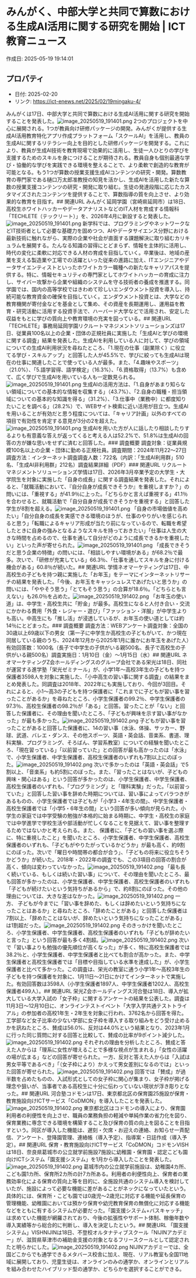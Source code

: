 # みんがく、中部大学と共同で算数における生成AI活用に関する研究を開始 | ICT教育ニュース

作成日: 2025-05-19 19:14:01

## プロパティ

- 日付: 2025-02-20
- リンク: https://ict-enews.net/2025/02/19mingaku-4/

みんがくは17日、中部大学と共同で算数における生成AI活用に関する研究を開始することを発表した。![image_20250519_191401.png](../assets/image_20250519_191401.png)
2つのプロジェクトを中心に展開される。1つが教員向け研修パッケージの開発。みんがくが提供する生成AI活用教育特化アプリ作成プラットフォーム「スクールAI」を活用し、教員の生成AIに関するリテラシー向上を目的とした研修パッケージを開発する。これにより、教員が生成AI技術を教育現場で効果的に活用し、生徒一人ひとりの学びを支援するためのスキルを身につけることが期待される。教員自身も個別最適な学び・協働的な学びを実践できる環境を整えることで、より柔軟で創造的な教育が可能となる。もう1つが算数の授業支援生成AIコンテンツの研究・開発。算数教育の専門家である樋口万太郎准教授の知見を活かし、生成AIを活用した新たな算数の授業支援コンテンツの研究・開発に取り組む。生徒の発達段階に応じたカスタマイズされたコンテンツを提供することで、算数指導の質を向上させ、より効果的な教育を目指す。## 関連URL
みんがく延岡学園（宮崎県延岡市）は18日、高校生ホワイトハッカーやデータアナリストなどのIT人材を育成する情報科「TECHLETE（テックリート）」を、2026年4月に新設すると発表した。![image_20250519_191401.png](../assets/image_20250519_191401.png)
新学科では、プログラミングやネットワークなどIT技術者として必要な基礎力を固めつつ、AIやデータサイエンス分野における最新技術に触れながら、実際の企業や社会が直面する課題解決に取り組むカリキュラムを展開する。たんなる知識の習得にとどまらず、情報を主体的に活用し、時代の変化に柔軟に対応できる人材の育成を目指していく。卒業後は、地域の産業を支える製造業や工場での活躍といった従来の進路に加え、ITエンジニアやデータサイエンティストといったホワイトカラー職種への新たなキャリアパスを提供する。特に、情報セキュリティの専門家としてホワイトハッカーの育成に注力し、サイバー攻撃から企業や組織のシステムを守る技術者の養成を推進する。同学園では、国内の高等学校ではきわめて珍しいエンダウメント投資を導入し、持続可能な教育資金の確保を目指していく。エンダウメント投資とは、大学などの教育機関が寄付金などを基金として集め、その資産を長期運用し、運用益を教育・研究活動に活用する投資手法で、ハーバード大学などで活用され、安定した収益をもとに学びの質向上や教育環境の充実を図っている。## 関連URL
「TECHLETE」事務局延岡学園リクルートマネジメントソリューションズは17日、従業員100名以上の企業・団体の正規社員に実施した「生成AIと学びの環境に関する調査」結果を発表した。生成AIを利用している人に対して、学びの領域についての生成AI利用状況を尋ねたところ、「1.現在の仕事（副業除く）に役立てる学び・スキルアップ」と回答した人が45.5%で、学びに絞っても生成AIは現在の仕事に関連したことで使っている人が最多。また、「4.趣味やスポーツ」（21.0%）、「5.語学習得、語学検定」（16.3%）、「6.資格取得」（13.7%）も含めて、広く学びで生成AIを用いている人も一定数見られる。![image_20250519_191401.png](../assets/image_20250519_191401.png)
生成AIの活用方法は、「1.自身があまり知らない領域についての基本的な情報を収集する」（43.7%）、「2.自身の職種・担当領域についての基本的な知識を得る」（31.2%）、「3.仕事中（業務中）に都度知りたいことを調べる」（28.2%）で、WEBサイト検索に近い活用が目立つ。生成AIを用いることが有効だと思う程度については、「キャリア計画」以外のすべての項目で有効性を肯定する意見が3分の2を超えた。![image_20250519_191401.png](../assets/image_20250519_191401.png)
生成AIを用いた方が人に話したり相談したりするよりも有意義な答えが返ってくると考える人は52.2%で、51.8%は生成AIの回答の方が嫌な思いをせずに済むと回答した。### 調査概要
調査対象：従業員規模100名以上の企業・団体に勤める正規社員。調査期間：2024年11月22～27日調査方法：インターネット調査調査人数：722名（内訳：「生成AI利用群」510名、「生成AI非利用群」212名）調査結果詳細（PDF）### 関連URL
リクルートマネジメントソリューションズ学情は17日、2026年3月卒業予定の大学生・大学院生を対象に実施した「自身の成長」に関する調査結果を発表した。それによると、「就職活動において、『自分自身が成長できそうか』を重視しますか？」の問いには、「重視する」が41.9％に上った。「どちらかと言えば重視する」41.1％を合わせると、就職活動で「自分自身が成長できそうかを重視する」と回答した学生が8割を超える。![image_20250519_191401.png](../assets/image_20250519_191401.png)
「自身の市場価値を高めたい」「自分自身の成長を実感できる環境のほうが、仕事のやりがいを感じられると思う」「転職によるキャリア形成が当たり前になっているので、転職を希望したときに自身の強みとなるようなスキルを持っておきたい」「仕事は人生の大きな時間を占めるので、仕事を通して自分がどのように成長できるかを重視したい」といった声が寄せられた。![image_20250519_191401.png](../assets/image_20250519_191401.png)
「成長できそうだと思う企業の特徴」の問いには、「相談しやすい環境がある」が68.2％で最多。次いで、「研修が充実している」66.3％、「仕事を通してスキルを身に付ける機会がある」60.8％が続いた。## 関連URL
学情ネオマーケティングは17日、中高校生の子どもを持つ親に実施した「お年玉」をテーマにインターネットリサーチの結果を発表した。「今後、お年玉をキャッシュレスであげたいと思うか」の問いには、「ややそう思う」「とてもそう思う」の合算が18.6％。「どちらとも言えない」も26.0％を占めた。![image_20250519_191402.png](../assets/image_20250519_191402.png)
「お年玉の使い道」は、中学生・高校生共に「貯金」が最多。高校生になると人付き合い・交流にかかわる費用「外食・レジャー・遊び」「ファッション・洋服」が中学生よりも高い。中高生にも「推し活」が浸透しているが、お年玉の使い道としては約14％にとどまった。### 調査概要
調査方法：WEBアンケート調査対象：全国の30歳以上69歳以下の男女（第一子に中学生か高校生の子どもがいて、かつ現在同居している親のうち、2024年12月から2025年1月に誰かにお年玉をあげた人）有効回答数：1000名（長子で中学生の子供がいる親500名、長子で高校生の子供がいる親500名）調査実施日：1月10日（金）～1月15日（水）## 関連URL
ネオマーケティングZ会ホールディングスのグループ会社である栄光は18日、同社が運営する進学塾「栄光ゼミナール」が、小学1年～高校3年生の子どもを持つ保護者3598人を対象に実施した、「小中高生の習い事に関する調査」の結果をまとめ発表した。同調査は2018年、2022年にも実施しており、今回が3回目。それによると、小1～高3の子どもを持つ保護者に「これまでに子どもが習い事を習ったことがあるか」を尋ねたところ、小学生保護者の99.2％、中学生保護者の97.3％、高校生保護者の98.2％が「ある」と回答。習ったことが「ない」と回答した保護者に、その理由を聞いたところ、「子どもが興味を示す習い事がなかった」が最も多かった。![image_20250519_191402.png](../assets/image_20250519_191402.png)
子どもが習い事を習ったことがあると回答した保護者に、14の習い事（水泳、体操、サッカー、野球、武道、バレエ・ダンス、その他スポーツ、英語・英会話、音楽系、書道、理科実験、プログラミング、そろばん、学習系教室）についての経験を聞いたところ、「現在習っている」「以前習っていた」との回答が最も高かったのは「水泳」で、小学生保護者、中学生保護者、高校生保護者のいずれも7割以上にのぼった。![image_20250519_191402.png](../assets/image_20250519_191402.png)
次いで多かったのは「英語・英会話」で5割以上、「音楽系」も約5割にのぼった。また、「習ったことはないが、子どもの興味・関心はある」という回答が多かったのは、小学生保護者、中学生保護者、高校生保護者のいずれも、「プログラミング」と「理科実験」だった。「以前習っていた」と回答した習い事を辞めた時期については、習い事によってバラつきがあるものの、小学生保護者では子どもが「小学3・4年生の間」、中学生保護者・高校生保護者では「小学5・6年生の間」という回答が多い傾向が見られた。小学生の家庭では中学受験の勉強が本格的に始まる時期に、中学生・高校生の家庭では中学進学で学校生活や部活動が忙しくなることを見据えて、習い事を整理するためではないかと考えられる。また、 保護者に、「子どもの習い事を選ぶ際に、特に重視したこと」を聞いたところ、小学生保護者、中学生保護者、高校生保護者のいずれも、「子どもがやりたがっているかどうか」が最も高く、約9割にのぼった。次いで「曜日や時間帯の都合が合う」、「子どもの将来に役立ちそうかどうか」が続いた。2018年・2022年の調査でも、この3項目の回答の割合が高く、傾向は変わっていなかった。![image_20250519_191402.png](../assets/image_20250519_191402.png)
「最も長く続いている、もしくは続いた習い事」について、その理由を聞いたところ、最も回答が多かったのは、小学生保護者、中学生保護者、高校生保護者のいずれも「子どもが続けたいという気持ちがあるから」で、約8割にのぼった。その他の理由については、大きな差はなかった。![image_20250519_191402.png](../assets/image_20250519_191402.png)
一方、 子どもが今までに「習い事を辞めた、もしくは辞めたいという気持ちになったことはあるか」と尋ねたところ、「辞めたことがある」と回答した保護者は7割以上、「辞めたことはないが、辞めたいという気持ちになったことがある」は1割超だった。![image_20250519_191402.png](../assets/image_20250519_191402.png)
そのきっかけを聞いたところ、小学生保護者、中学生保護者、高校生保護者のいずれも「子どもが辞めたいと言った」という回答が最も多く4割超。![image_20250519_191402.png](../assets/image_20250519_191402.png)
次いで「習い事よりも勉強の優先順位が高くなった」が多く、特に高校生保護者では38.2％と、小学生保護者、中学生保護者と比べても割合が高かった。また、中学生保護者と高校生保護者では「目標や目指している水準を達成した」が、小学生保護者と比べて多かった。この調査は、栄光の教室に通う小学1年～高校3年生の子どもを持つ保護者を対象に、1月11日～21日にかけてインターネットで実施した。有効回答数は3598人（小学生保護者1897人、中学生保護者1202人、高校生保護者499人）。## 関連URL
栄光Z会ホールディングス河合塾は18日、導入が拡大している大学入試の「女子枠」に関するアンケートの結果を公表した。調査は11月3日～12月10日に、オンラインテストイベント「大学入学共通テストトライアル」の参加者の高校1年生・2年生を対象に行われ、3762名から回答を得た。工学部など女子比率の少ない学部に女子枠を導入する取り組みをどう受け止めるかを訊ねたところ、賛成は56.0%、反対は44.0%という結果となり、2023年1月に行った同じ質問に対する回答と比較して、賛成の比率が9ポイント減少した。![image_20250519_191402.png](../assets/image_20250519_191402.png)
それぞれの理由を分析したところ、賛成と答えた人からは「理系に女性が増えることで多様な視点が生まれる」「女性の活躍の場が広まる」などの回答が寄せられた。一方、反対と答えた人からは「入試は男女平等であるべき」「（女子枠により）かえって男女差別になるのでは」といった回答が寄せられた。![image_20250519_191402.png](../assets/image_20250519_191402.png)
回答では「賛成」が過半数を占めたものの、入試形式としての女子枠に関心が集まり、女子枠が掲げる理念や狙いが、当事者である高校生に十分に伝わっていない現状が浮き彫りとなった。## 関連URL
河合塾コドモンは17日、東京都北区の保育園25施設が保育・教育施設向けICTサービス「CoDMON」を導入したことを発表した。![image_20250519_191402.png](../assets/image_20250519_191402.png)
東京都北区はコドモンの導入により、保育園利用者の利便性を向上させ、職員の業務負担の軽減や単純作業の省力化を図り、保育業務に専念できる環境を構築すること及び保育の質の向上を図ることを目指すという。同区が導入した機能は、遅刻・欠席・お迎えの連絡、お知らせ一斉配信、アンケート、登降園管理、連絡帳（導入予定）、指導案・日誌作成（導入予定）。## 関連URL
保育・教育施設向けICTサービス「CoDMON」コドモンVISHは18日、奈良県葛城市の公立就学前施設7施設に幼稚園・保育園・認定こども園向けICTシステム「園支援システム」を1月から導入したことを発表した。![image_20250519_191402.png](../assets/image_20250519_191402.png)
葛城市内の公立就学前施設は、幼稚園4カ所、こども園1カ所、保育所2カ所の計7カ所ある。利用者の利便性向上、保育者の業務効率化による保育の質向上等を目的に、全施設共通のシステム導入を検討していたが、施設によって必要な機能に差があることがネックになっていたという。具体的には、保育所・こども園では0歳児～2歳児に対応する機能や延長保育の管理機能、幼稚園においては預かり保育や幼児教育保育の無償化に対応する機能などをともに有するシステムが必要だった。「園支援システム+バスキャッチ」は求めていた機能が網羅されており、今後の拡張性やサポート体制、稼働年数や導入実績等から総合的に判断し、導入を決定したという。## 関連URL
「園支援システム」VISHNIJINは18日、不登校オルタナティブスクール「NIJINアカデミー」が、滋賀県草津市の補助金支援の対象となるフリースクールとして認定されたと明らかにした。![image_20250519_191402.png](../assets/image_20250519_191402.png)
NIJINアカデミーでは、全国どこからでも通学できるメタバース校舎に加え、現在、リアル教室も全国11地域に展開しており、児童生徒は、オンラインのみの通学か、オンラインとリアルを組み合わせたハイブリッド型の通学か、どちらかを選択することができる。